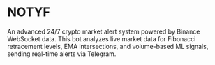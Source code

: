 # NOTYF
An advanced 24/7 crypto market alert system powered by Binance WebSocket data. This bot analyzes live market data for Fibonacci retracement levels, EMA intersections, and volume-based ML signals, sending real-time alerts via Telegram.
